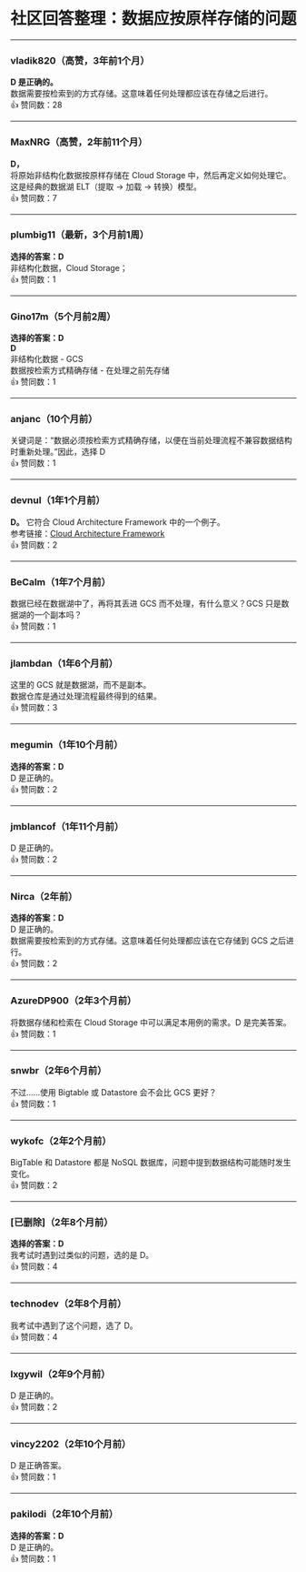 # 社区回答整理：数据应按原样存储的问题
  
  ---
  
  ### vladik820（高赞，3年前1个月）
  **D 是正确的。**    
  数据需要按检索到的方式存储。这意味着任何处理都应该在存储之后进行。  
  👍 赞同数：28
  
  ---
  
  ### MaxNRG（高赞，2年前11个月）
  **D，**    
  将原始非结构化数据按原样存储在 Cloud Storage 中，然后再定义如何处理它。    
  这是经典的数据湖 ELT（提取 -> 加载 -> 转换）模型。  
  👍 赞同数：7
  
  ---
  
  ### plumbig11（最新，3个月前1周）
  **选择的答案：D**    
  非结构化数据，Cloud Storage；  
  👍 赞同数：1
  
  ---
  
  ### Gino17m（5个月前2周）
  **选择的答案：D**  
  **D**    
  非结构化数据 - GCS    
  数据按检索方式精确存储 - 在处理之前先存储  
  👍 赞同数：1
  
  ---
  
  ### anjanc（10个月前）  
  关键词是：“数据必须按检索方式精确存储，以便在当前处理流程不兼容数据结构时重新处理。”因此，选择 D  
  👍 赞同数：1
  
  ---
  
  ### devnul（1年1个月前）
  **D。** 它符合 Cloud Architecture Framework 中的一个例子。    
  参考链接：[Cloud Architecture Framework](https://cloud.google.com/architecture/big-data-analytics/analytics-lakehouse)  
  👍 赞同数：2
  
  ---
  
  ### BeCalm（1年7个月前）  
  数据已经在数据湖中了，再将其丢进 GCS 而不处理，有什么意义？GCS 只是数据湖的一个副本吗？  
  👍 赞同数：1
  
  ---
  
  ### jlambdan（1年6个月前）  
  这里的 GCS 就是数据湖，而不是副本。    
  数据仓库是通过处理流程最终得到的结果。  
  👍 赞同数：3
  
  ---
  
  ### megumin（1年10个月前）
  **选择的答案：D**    
  D 是正确的。  
  👍 赞同数：2
  
  ---
  
  ### jmblancof（1年11个月前）  
  D 是正确的。  
  👍 赞同数：2
  
  ---
  
  ### Nirca（2年前）
  **选择的答案：D**    
  D 是正确的。    
  数据需要按检索到的方式存储。这意味着任何处理都应该在它存储到 GCS 之后进行。  
  👍 赞同数：2
  
  ---
  
  ### AzureDP900（2年3个月前）  
  将数据存储和检索在 Cloud Storage 中可以满足本用例的需求。D 是完美答案。  
  👍 赞同数：1
  
  ---
  
  ### snwbr（2年6个月前）  
  不过……使用 Bigtable 或 Datastore 会不会比 GCS 更好？  
  👍 赞同数：1
  
  ---
  
  ### wykofc（2年2个月前）  
  BigTable 和 Datastore 都是 NoSQL 数据库，问题中提到数据结构可能随时发生变化。  
  👍 赞同数：2
  
  ---
  
  ### [已删除]（2年8个月前）
  **选择的答案：D**    
  我考试时遇到过类似的问题，选的是 D。  
  👍 赞同数：4
  
  ---
  
  ### technodev（2年8个月前）  
  我考试中遇到了这个问题，选了 D。  
  👍 赞同数：4
  
  ---
  
  ### lxgywil（2年9个月前）  
  D 是正确的。  
  👍 赞同数：2
  
  ---
  
  ### vincy2202（2年10个月前）  
  D 是正确答案。  
  👍 赞同数：1
  
  ---
  
  ### pakilodi（2年10个月前）
  **选择的答案：D**    
  D 是正确的。  
  👍 赞同数：1
  